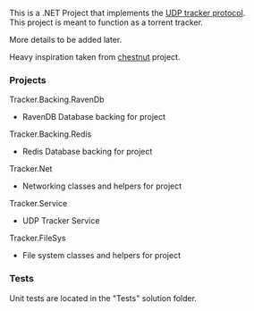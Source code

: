 This is a .NET Project that implements
the [UDP tracker protocol](https://xbtt.sourceforge.net/udp_tracker_protocol.html).  
This project is meant to function as a torrent tracker.

More details to be added later.

Heavy inspiration taken from [chestnut](https://github.com/mdkozlowski/chestnut) project.

### Projects

Tracker.Backing.RavenDb

- RavenDB Database backing for project

Tracker.Backing.Redis

- Redis Database backing for project

Tracker.Net

- Networking classes and helpers for project

Tracker.Service

- UDP Tracker Service

Tracker.FileSys

- File system classes and helpers for project

### Tests

Unit tests are located in the "Tests" solution folder.